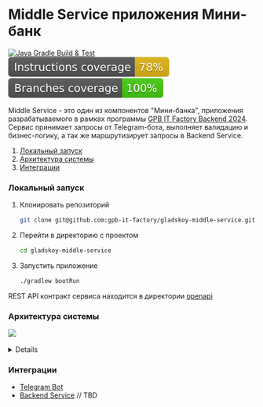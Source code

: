 # Middle Service приложения Мини-банк

[![Java Gradle Build & Test](https://github.com/gpb-it-factory/gladskoy-middle-service/actions/workflows/gradle-ci.yml/badge.svg)](https://github.com/gpb-it-factory/gladskoy-middle-service/actions/workflows/gradle-ci.yml)
[![Instructions coverage](.github/badges/instructions.svg)](https://github.com/gpb-it-factory/gladskoy-middle-service/actions/workflows/gradle-ci.yml)
[![Branches coverage](.github/badges/branches.svg)](https://github.com/gpb-it-factory/gladskoy-middle-service/actions/workflows/gradle-ci.yml)

Middle Service - это один из компонентов "Мини-банка", приложения разрабатываемого в рамках программы [GPB IT Factory Backend 2024](https://gpb.fut.ru/itfactory/backend).
Сервис принимает запросы от Telegram-бота, выполняет валидацию и бизнес-логику, а так же маршрутизирует запросы в Backend Service.


1. [Локальный запуск](#локальный-запуск)
2. [Архитектура системы](#архитектура-системы)
3. [Интеграции](#интеграции)


### Локальный запуск

1. Клонировать репозиторий
    ```bash
    git clone git@github.com:gpb-it-factory/gladskoy-middle-service.git
    ```
2. Перейти в директорию с проектом
   ```bash
   cd gladskoy-middle-service
3. Запустить приложение
    ```bash
    ./gradlew bootRun
    ```

REST API контракт сервиса находится в директории [openapi](src/main/resources/openapi/middle-service-v0.0.1.yaml)

### Архитектура системы

![](src/main/resources/project/architecture.png)

<details>

```plantuml
@startuml architecture
skinparam sequenceMessageAlign center
skinparam ParticipantPadding 20

participant TelegramBot
participant MiddleService
participant BackendService

TelegramBot -> MiddleService: HTTP request
activate MiddleService

MiddleService --> MiddleService: Validation
TelegramBot <-- MiddleService: HTTP error response, if not valid

MiddleService --> MiddleService: Business logic
activate MiddleService

MiddleService -> BackendService: HTTP request
activate BackendService

BackendService --> MiddleService: HTTP response
deactivate BackendService
deactivate MiddleService

MiddleService --> TelegramBot: HTTP response
deactivate MiddleService

@enduml
```
</details>


### Интеграции

- [Telegram Bot](https://github.com/gpb-it-factory/gladskoy-telegram-bot)
- [Backend Service]() // TBD
